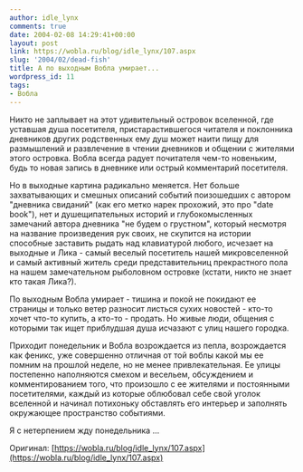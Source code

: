 ```yaml
---
author: idle_lynx
comments: true
date: 2004-02-08 14:29:41+00:00
layout: post
link: https://wobla.ru/blog/idle_lynx/107.aspx
slug: '2004/02/dead-fish'
title: А по выходным Вобла умирает...
wordpress_id: 11
tags:
- Вобла
---
```


Никто не заплывает на этот удивительный островок вселенной, где уставшая душа посетителя, пристарастившегося читателя и поклонника дневников других родственных ему душ может наити пищу для размышлений и развлечение в чтении дневников и общении с жителями этого островка. Вобла всегда радует почитателя чем-то новеньким, будь то новая запись в дневнике или острый комментарий посетителя.

Но в выходные картина радикально меняется. Нет больше захватывающих и смешных описаний событий поизошедших с автором "дневника свиданий" (как его метко нарек прохожий, это про "date book"), нет и душещипательных историй и глубокомысленных замечаний автора дневника "не будем о грустном", который несмотря на название произведения рук своих, не скупится на истории способные заставить рыдать над клавиатурой любого, исчезает на выходные и Лика - самый веселый посетитель нашей микровселенной и самый активный житель среди представительниц прекрастного пола на нашем замечательном рыболовном островке (кстати, никто не знает кто такая Лика?).

По выходным Вобла умирает - тишина и покой не покидают ее страницы и только ветер разносит листься сухих новостей - кто-то хочет что-то купить, а кто-то - продать. Но живые люди, общения с которыми так ищет приблудшая душа исчазают с улиц нашего городка.

Приходит понедельник и Вобла возрождается из пепла, возрождается как феникс, уже совершенно отличная от той воблы какой мы ее помним на прошлой неделе, но не менее привлекательная. Ее улицы постепенно наполняются смехом и весельем, обсуждением и комментированием того, что произошло с ее жителями и постоянными посетителями, каждый из которые облюбовал себе свой уголок вселенной и начинал потихоньку обставлять его интерьер и заполнять окружающее пространство событиями.

Я с нетерпением жду понедельника ...

Оригинал: [https://wobla.ru/blog/idle_lynx/107.aspx](https://wobla.ru/blog/idle_lynx/107.aspx)
